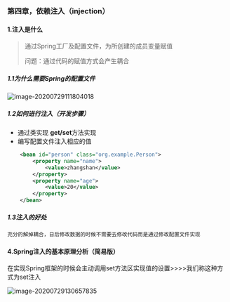 ### 第四章，依赖注入（injection）

#### 1.注入是什么

>通过Spring工厂及配置文件，为所创建的成员变量赋值
>
>问题：通过代码的赋值方式会产生耦合

##### 1.1为什么需要Spring的配置文件

![image-20200729111804018](E:\MarkdownPicture\image-20200729111804018.png)

##### 1.2如何进行注入（开发步骤）

* 通过类实现 **get/set**方法实现
* 编写配置文件注入相应的值

~~~xml
    <bean id="person" class="org.example.Person">
        <property name="name">
            <value>zhangshan</value>
        </property>
        <property name="age">
            <value>20</value>
        </property>
    </bean>
~~~

##### 1.3注入的好处

~~~markdown
充分的解掉耦合，日后修改数据的时候不需要去修改代码而是通过修改配置文件实现
~~~

#### 4.Spring注入的基本原理分析（简易版）

在实现Spring框架的时候会主动调用set方法区实现值的设置>>>>我们称这种方式为set注入

![image-20200729130657835](E:\MarkdownPicture\image-20200729130657835.png)